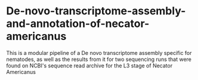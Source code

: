 # De-novo-transcriptome-assembly-and-annotation-of-necator-americanus
This is a modular pipeline of a De novo transcriptome assembly specific for nematodes, as well as the results from it for two sequencing runs that were found on NCBI's sequence read archive for the L3 stage of Necator Americanus 
